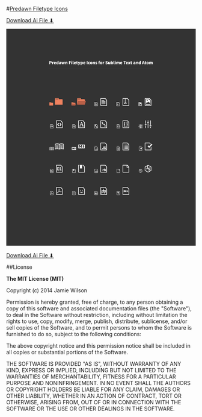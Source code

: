 #[Predawn Filetype Icons][Predawn]

[Download Ai File ⬇︎][Download]

![screenshot](predawn-file-icons.jpg)

[Download Ai File ⬇︎][Download]

##License

**The MIT License (MIT)**

Copyright (c) 2014 Jamie Wilson

Permission is hereby granted, free of charge, to any person obtaining a copy
of this software and associated documentation files (the "Software"), to deal
in the Software without restriction, including without limitation the rights
to use, copy, modify, merge, publish, distribute, sublicense, and/or sell
copies of the Software, and to permit persons to whom the Software is
furnished to do so, subject to the following conditions:

The above copyright notice and this permission notice shall be included in
all copies or substantial portions of the Software.

THE SOFTWARE IS PROVIDED "AS IS", WITHOUT WARRANTY OF ANY KIND, EXPRESS OR
IMPLIED, INCLUDING BUT NOT LIMITED TO THE WARRANTIES OF MERCHANTABILITY,
FITNESS FOR A PARTICULAR PURPOSE AND NONINFRINGEMENT. IN NO EVENT SHALL THE
AUTHORS OR COPYRIGHT HOLDERS BE LIABLE FOR ANY CLAIM, DAMAGES OR OTHER
LIABILITY, WHETHER IN AN ACTION OF CONTRACT, TORT OR OTHERWISE, ARISING FROM,
OUT OF OR IN CONNECTION WITH THE SOFTWARE OR THE USE OR OTHER DEALINGS IN
THE SOFTWARE.

[Predawn]: http://jamiewilson.io/predawn/ "Predawn Filetype Icons"
[Download]: https://github.com/jamiewilson/predawn-file-icons/archive/master.zip  "Download Ai File ⬇︎"